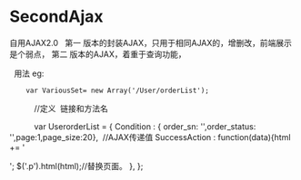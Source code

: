 # SecondAjax
自用AJAX2.0
 
第一 版本的封装AJAX，只用于相同AJAX的，增删改，前端展示是个弱点，
第二 版本的AJAX，着重于查询功能，



 
  用法  eg:
          
  	    var VariousSet= new Array('/User/orderList');
            //定义  链接和方法名
	    
            var UserorderList = {
		Condition : {	order_sn: '',order_status: '',page:1,page_size:20},  //AJAX传递值
		SuccessAction : function(data){html += '<p></p>'; $('.p').html(html);//替换页面。
		},
	    };
